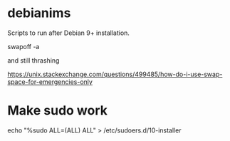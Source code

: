 # debianims
Scripts to run after Debian 9+ installation.

swapoff -a

and still thrashing

https://unix.stackexchange.com/questions/499485/how-do-i-use-swap-space-for-emergencies-only

# Make sudo work

echo "%sudo ALL=(ALL) ALL" > /etc/sudoers.d/10-installer
